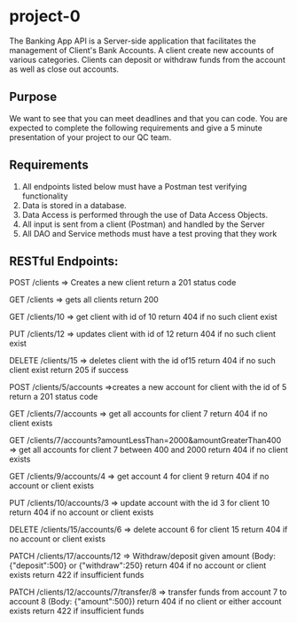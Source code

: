 # project-0
The Banking App API is a Server-side application that facilitates the management of Client's Bank Accounts. A client create new accounts of various categories. Clients can deposit or withdraw funds from the account as well as close out accounts.
	
## Purpose

   We want to see that you can meet deadlines and that you can code. You are expected to complete the following requirements and give a 5 minute presentation of your project to our QC team.

## Requirements
1. All endpoints listed below must have a Postman test verifying functionality
2. Data is stored in a database.
3. Data Access is performed through the use of Data Access Objects.
5. All input is sent from a client (Postman) and handled by the Server
6. All DAO and Service methods must have a test proving that they work


## RESTful Endpoints:

POST /clients => Creates a new client
	return a 201 status code

GET /clients => gets all clients
	return 200

GET /clients/10 => get client with id of 10
	return 404 if no such client exist

PUT /clients/12 => updates client with id of 12	
	return 404 if no such client exist

DELETE /clients/15 => deletes client with the id of15
	return 404 if no such client exist
	return 205 if success

POST /clients/5/accounts =>creates a new account for client with the id of 5
	return a 201 status code

GET /clients/7/accounts => get all accounts for client 7
	return 404 if no client exists

GET /clients/7/accounts?amountLessThan=2000&amountGreaterThan400 => get all accounts for client 7 between 400 and 2000
	return 404 if no client exists

GET /clients/9/accounts/4 => get account 4 for client 9
	return 404 if no account or client exists

PUT /clients/10/accounts/3 => update account  with the id 3 for client 10
	return 404 if no account or client exists

DELETE /clients/15/accounts/6 => delete account 6 for client 15
	return 404 if no account or client exists


PATCH /clients/17/accounts/12 => Withdraw/deposit given amount (Body: {"deposit":500} or {"withdraw":250}
	return 404 if no account or client exists
	return 422 if insufficient funds

PATCH /clients/12/accounts/7/transfer/8 => transfer funds from account 7 to account 8 (Body: {"amount":500})
	return 404 if no client or either account exists
	return 422 if insufficient funds
